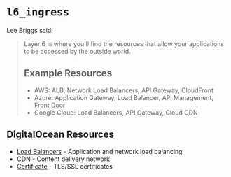 # `l6_ingress`

Lee Briggs said:

> Layer 6 is where you'll find the resources that allow your applications to be
> accessed by the outside world.
>
> ## Example Resources
>
> - AWS: ALB, Network Load Balancers, API Gateway, CloudFront
> - Azure: Application Gateway, Load Balancer, API Management, Front Door
> - Google Cloud: Load Balancers, API Gateway, Cloud CDN

## DigitalOcean Resources

- [Load Balancers](https://registry.terraform.io/providers/digitalocean/digitalocean/latest/docs/resources/loadbalancer) - Application and network load balancing
- [CDN](https://registry.terraform.io/providers/digitalocean/digitalocean/latest/docs/resources/cdn) - Content delivery network
- [Certificate](https://registry.terraform.io/providers/digitalocean/digitalocean/latest/docs/resources/certificate) - TLS/SSL certificates
